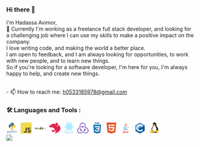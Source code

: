 ### Hi there 👋

<!--
**HadassaAvimor/HadassaAvimor** is a ✨ _special_ ✨ repository because its `README.md` (this file) appears on your GitHub profile.

Here are some ideas to get you started:

- 🔭 I’m currently working on ...
- 🌱 I’m currently learning ...
- 👯 I’m looking to collaborate on ...
- 🤔 I’m looking for help with ...
- 💬 Ask me about ...
- 📫 How to reach me: ...
- 😄 Pronouns: ...
- ⚡ Fun fact: ...
-->
I'm Hadassa Avimor, 
<br>
🔭 Currently I'm working as a freelance full stack developer, and looking for a challenging job where I can use my skills to make a positive
impact on the company.
<br>
I love writing code, and making the world a better place.
<br>
I am open to feedback, and I am always looking for opportunities, to work with new people, and to learn new things.
<br>
So if you're looking for a software developer, I'm here for you, I'm always happy to help, and create new things.

<br>
- 📫 How to reach me:
<a href="mailto:h0533185978@gmail.com">h0533185978@gmail.com</a>



### :hammer_and_wrench: Languages and Tools :
<div>
      <img src="https://github.com/devicons/devicon/blob/master/icons/python/python-original-wordmark.svg" title="Python" alt="Python" width="30" height="30"/>&nbsp;
  <img src="https://github.com/devicons/devicon/blob/master/icons/javascript/javascript-original.svg" title="JavaScript" alt="JavaScript" width="30" height="30"/>&nbsp;
    <img src="https://github.com/devicons/devicon/blob/master/icons/nodejs/nodejs-original-wordmark.svg" title="NodeJS" alt="NodeJS" width="30" height="30"/>&nbsp;
          <img src="https://github.com/devicons/devicon/blob/master/icons/nestjs/nestjs-plain.svg" title="NestJS" alt="NestJS" width="30" height="30"/>&nbsp;
  <img src="https://github.com/devicons/devicon/blob/master/icons/react/react-original-wordmark.svg" title="React" alt="React" width="30" height="30"/>&nbsp;
  <img src="https://github.com/devicons/devicon/blob/master/icons/redux/redux-original.svg" title="Redux" alt="Redux " width="30" height="30"/>&nbsp;
  <img src="https://github.com/devicons/devicon/blob/master/icons/css3/css3-plain-wordmark.svg"  title="CSS3" alt="CSS" width="30" height="30"/>&nbsp;
  <img src="https://github.com/devicons/devicon/blob/master/icons/html5/html5-original.svg" title="HTML5" alt="HTML" width="30" height="30"/>&nbsp;
    <img src="https://github.com/devicons/devicon/blob/master/icons/java/java-original-wordmark.svg" title="Java" alt="Java" width="30" height="30"/>&nbsp;
<img src="https://github.com/devicons/devicon/blob/master/icons/c/c-original.svg" title="C" alt="C" width="30" height="30"/>&nbsp;
<img src="https://github.com/devicons/devicon/blob/master/icons/linux/linux-original.svg" title="linux" alt="linux" width="30" height="30"/>&nbsp;

</div>
<div>
              <img src="[https://github.com/devicons/devicon/blob/master/icons/c/c-original.svg](https://github-readme-stats.vercel.app/api?username=HadassaAvimor&show_icons=true%29]%28https://github.com/anuraghazra/github-readme-stats
)https://github-readme-stats.vercel.app/api?username=HadassaAvimor&show_icons=true%29]%28https://github.com/anuraghazra/github-readme-stats
" />&nbsp;

</div>
